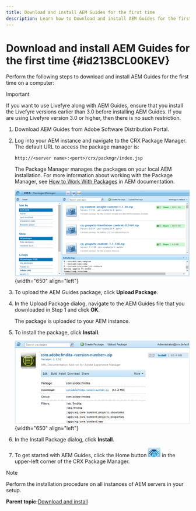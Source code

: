 ```yaml
---
title: Download and install AEM Guides for the first time
description: Learn how to Download and install AEM Guides for the first time
---
```

# Download and install AEM Guides for the first time {#id213BCL00KEV}

Perform the following steps to download and install AEM Guides for the first time on a computer:

>[!IMPORTANT]
>
> If you want to use Livefyre along with AEM Guides, ensure that you install the Livefyre versions earlier than 3.0 before installing AEM Guides. If you are using Livefyre version 3.0 or higher, then there is no such restriction.

1.  Download AEM Guides from Adobe Software Distribution Portal.

1.  Log into your AEM instance and navigate to the CRX Package Manager. The default URL to access the package manager is:

    ```http
    http://<server name>:<port>/crx/packmgr/index.jsp
    ```

    The Package Manager manages the packages on your local AEM installation. For more information about working with the Package Manager, see [How to Work With Packages](https://helpx.adobe.com/experience-manager/6-5/sites/administering/using/package-manager.html) in AEM documentation.

    ![](assets/package-manager.png){width="650" align="left"}

1.  To upload the AEM Guides package, click **Upload Package**.

1.  In the Upload Package dialog, navigate to the AEM Guides file that you downloaded in Step 1 and click **OK**.

    The package is uploaded to your AEM instance.

1.  To install the package, click **Install**.

    ![](assets/install-package.png){width="650" align="left"}

1.  In the Install Package dialog, click **Install**.

1.  To get started with AEM Guides, click the Home button ![](assets/home-button.png) in the upper-left corner of the CRX Package Manager.


>[!NOTE]
>
> Perform the installation procedure on all instances of AEM servers in your setup.

**Parent topic:**[Download and install](download-install.md)
